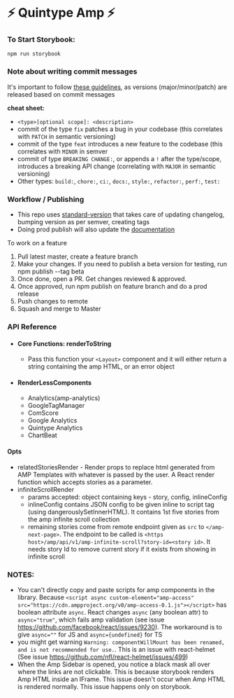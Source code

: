# ⚡ Quintype Amp ⚡

### To Start Storybook:

`npm run storybook`

### Note about writing commit messages

It's important to follow [these guidelines](https://www.conventionalcommits.org/en/v1.0.0/), as versions (major/minor/patch) are released based on commit messages

**cheat sheet:**

- `<type>[optional scope]: <description>`
- commit of the type `fix` patches a bug in your codebase (this correlates with `PATCH` in semantic versioning)
- commit of the type `feat` introduces a new feature to the codebase (this correlates with `MINOR` in semver
- commit of type `BREAKING CHANGE:`, or appends a `!` after the type/scope, introduces a breaking API change (correlating with `MAJOR` in semantic versioning)
- Other types: `build:`, `chore:`, `ci:`, `docs:`, `style:`, `refactor:`, `perf:`, `test:`

### Workflow / Publishing

- This repo uses [standard-version](https://www.npmjs.com/package/standard-version) that takes care of updating changelog, bumping version as per semver, creating tags
- Doing prod publish will also update the [documentation](https://developers.quintype.com/quintype-amp)

To work on a feature

1. Pull latest master, create a feature branch
2. Make your changes. If you need to publish a beta version for testing, run npm publish --tag beta
3. Once done, open a PR. Get changes reviewed & approved.
4. Once approved, run npm publish on feature branch and do a prod release
5. Push changes to remote
6. Squash and merge to Master

### API Reference

- #### Core Functions: renderToString

  - Pass this function your `<Layout>` component and it will either return a string containing the amp HTML, or an error object

- #### RenderLessComponents

  - Analytics(amp-analytics)
  - GoogleTagManager
  - ComScore
  - Google Analytics
  - Quintype Analytics
  - ChartBeat

#### Opts

- relatedStoriesRender - Render props to replace html generated from AMP Templates with whatever is passed by the user. A React render function which accepts stories as a parameter.
- infiniteScrollRender
  - params accepted: object containing keys - story, config, inlineConfig
  - inlineConfig contains JSON config to be given inline to script tag (using dangerouslySetInnerHTML). It contains 1st five stories from the amp infinite scroll collection
  - remaining stories come from remote endpoint given as `src` to `</amp-next-page>`. The endpoint to be called is `<https host>/amp/api/v1/amp-infinite-scroll?story-id=<story id>`. It needs story Id to remove current story if it exists from showing in infinite scroll

### NOTES:

- You can't directly copy and paste scripts for amp components in the library. Because `<script async custom-element="amp-access" src="https://cdn.ampproject.org/v0/amp-access-0.1.js"></script>` has boolean attribute `async`. React changes `async` (any boolean attr) to `async="true"`, which fails amp validation (see issue https://github.com/facebook/react/issues/9230). The workaround is to give `async=""` for JS and `async={undefined}` for TS
- you might get warning `Warning: componentWillMount has been renamed, and is not recommended for use.`. This is an issue with react-helmet (See issue https://github.com/nfl/react-helmet/issues/499)
- When the Amp Sidebar is opened, you notice a black mask all over where the links are not clickable. This is because storybook renders Amp HTML inside an IFrame. This issue doesn't occur when Amp HTML is rendered normally. This issue happens only on storybook.
